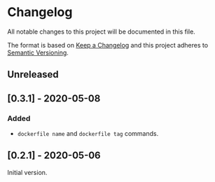 # Changelog

All notable changes to this project will be documented in this file.

The format is based on [Keep a Changelog](http://keepachangelog.com/en/1.0.0/)
and this project adheres to [Semantic Versioning](http://semver.org/spec/v2.0.0.html).

## Unreleased

## [0.3.1] - 2020-05-08

### Added

- `dockerfile name` and `dockerfile tag` commands.

## [0.2.1] - 2020-05-06

Initial version.
